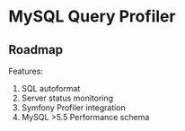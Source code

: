# MySQL Query Profiler

## Roadmap

Features:

1. SQL autoformat
2. Server status monitoring
3. Symfony Profiler integration
4. MySQL >5.5 Performance schema
